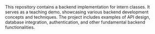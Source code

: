 This repository contains a backend implementation for intern classes. It serves as a teaching demo, showcasing various backend development concepts and techniques. The project includes examples of API design, database integration, authentication, and other fundamental backend functionalities.

